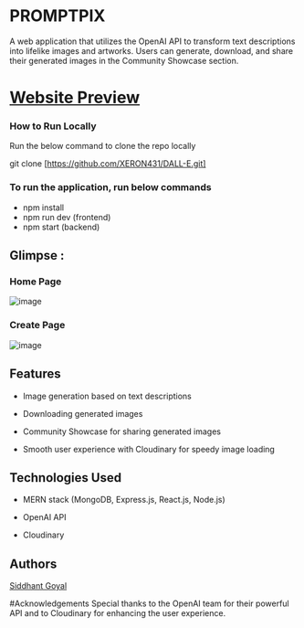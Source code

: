 # PROMPTPIX
A web application that utilizes the OpenAI API to transform text descriptions into lifelike images and artworks. Users can generate, download, and share their generated images in the Community Showcase section.
# [Website Preview](https://imagegenapp.netlify.app/)


### How to Run Locally
Run the below command to clone the repo locally

git clone [https://github.com/XERON431/DALL-E.git]
 

### To run the application, run below commands 

- npm install
- npm run dev (frontend)
- npm start (backend)

## Glimpse :


### Home Page


![image](https://github.com/XERON431/DALL-E/assets/103522839/de9b15c6-0cb9-4950-a2d1-d3d492aaed7e)

### Create Page
![image](https://github.com/XERON431/DALL-E/assets/103522839/a57de2b4-2bb6-46f0-8df7-e1bade70df5a)


## Features
- Image generation based on text descriptions

- Downloading generated images

- Community Showcase for sharing generated images

- Smooth user experience with Cloudinary for speedy image loading

## Technologies Used

- MERN stack (MongoDB, Express.js, React.js, Node.js)

- OpenAI API

- Cloudinary

## Authors
[Siddhant Goyal](https://www.linkedin.com/in/siddhantgoyal2001?utm_source=share&utm_campaign=share_via&utm_content=profile&utm_medium=android_app)


#Acknowledgements
Special thanks to the OpenAI team for their powerful API and to Cloudinary for enhancing the user experience.
